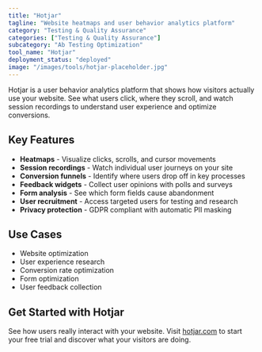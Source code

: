 ```yaml
---
title: "Hotjar"
tagline: "Website heatmaps and user behavior analytics platform"
category: "Testing & Quality Assurance"
categories: ["Testing & Quality Assurance"]
subcategory: "Ab Testing Optimization"
tool_name: "Hotjar"
deployment_status: "deployed"
image: "/images/tools/hotjar-placeholder.jpg"
---
```

Hotjar is a user behavior analytics platform that shows how visitors actually use your website. See what users click, where they scroll, and watch session recordings to understand user experience and optimize conversions.

## Key Features

- **Heatmaps** - Visualize clicks, scrolls, and cursor movements
- **Session recordings** - Watch individual user journeys on your site
- **Conversion funnels** - Identify where users drop off in key processes
- **Feedback widgets** - Collect user opinions with polls and surveys
- **Form analysis** - See which form fields cause abandonment
- **User recruitment** - Access targeted users for testing and research
- **Privacy protection** - GDPR compliant with automatic PII masking

## Use Cases

- Website optimization
- User experience research
- Conversion rate optimization
- Form optimization
- User feedback collection

## Get Started with Hotjar

See how users really interact with your website. Visit [hotjar.com](https://www.hotjar.com) to start your free trial and discover what your visitors are doing.
